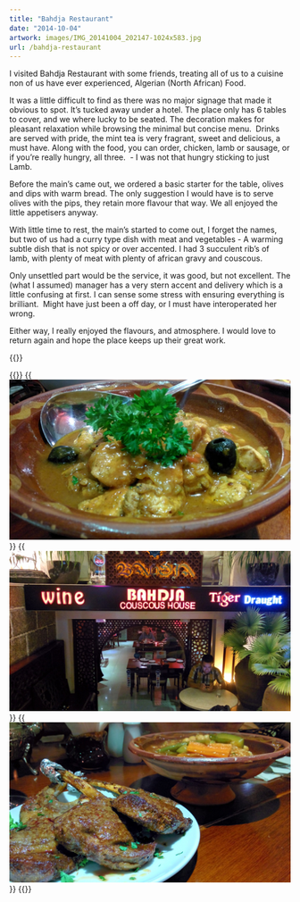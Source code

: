 ```yaml
---
title: "Bahdja Restaurant"
date: "2014-10-04"
artwork: images/IMG_20141004_202147-1024x583.jpg
url: /bahdja-restaurant
---
```


I visited Bahdja Restaurant with some friends, treating all of us to a cuisine non of us have ever experienced, Algerian (North African) Food.

It was a little difficult to find as there was no major signage that made it obvious to spot. It’s tucked away under a hotel. The place only has 6 tables to cover, and we where lucky to be seated. The decoration makes for pleasant relaxation while browsing the minimal but concise menu.  Drinks are served with pride, the mint tea is very fragrant, sweet and delicious, a must have. Along with the food, you can order, chicken, lamb or sausage, or if you’re really hungry, all three.  - I was not that hungry sticking to just Lamb.

Before the main’s came out, we ordered a basic starter for the table, olives and dips with warm bread. The only suggestion I would have is to serve olives with the pips, they retain more flavour that way. We all enjoyed the little appetisers anyway.

With little time to rest, the main’s started to come out, I forget the names, but two of us had a curry type dish with meat and vegetables - A warming subtle dish that is not spicy or over accented. I had 3 succulent rib’s of lamb, with plenty of meat with plenty of african gravy and couscous.

Only unsettled part would be the service, it was good, but not excellent. The (what I assumed) manager has a very stern accent and delivery which is a little confusing at first. I can sense some stress with ensuring everything is brilliant.  Might have just been a off day, or I must have interoperated her wrong.

Either way, I really enjoyed the flavours, and atmosphere. I would love to return again and hope the place keeps up their great work.

{{<place ChIJZVdbMEEvdTERD-vUoOlBxyQ>}}

{{<gallery>}}
  {{<img src="images/IMG_20141004_202158.jpg" title="Chicken Dish">}}
  {{<img src="images/IMG_20141004_192512.jpg" title="Bahdja Couscous House">}}
  {{<img src="images/IMG_20141004_202147.jpg" title="Bahdja Restaurant &#8211; Ho Chi Minh City">}}
{{</gallery>}}
